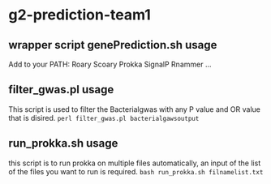 # g2-prediction-team1

## wrapper script genePrediction.sh usage
Add to your PATH:
Roary
Scoary
Prokka
SignalP
Rnammer
...

## filter_gwas.pl usage
This script is used to filter the Bacterialgwas with any P value and OR value that is disired.
`perl filter_gwas.pl bacterialgawsoutput`

## run_prokka.sh usage
this script is to run prokka on multiple files automatically, an input of the list of the files you want to run is required.
`bash run_prokka.sh filnamelist.txt`

